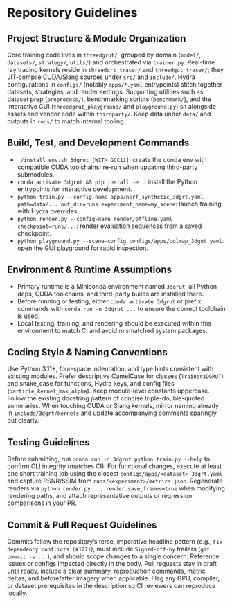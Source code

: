 # Repository Guidelines

## Project Structure & Module Organization
Core training code lives in `threedgrut/`, grouped by domain (`model/`, `datasets/`, `strategy/`, `utils/`) and orchestrated via `trainer.py`. Real-time ray tracing kernels reside in `threedgrt_tracer/` and `threedgut_tracer/`; they JIT-compile CUDA/Slang sources under `src/` and `include/`. Hydra configurations in `configs/` (notably `apps/*.yaml` entrypoints) stitch together datasets, strategies, and render settings. Supporting utilities such as dataset prep (`preprocess/`), benchmarking scripts (`benchmark/`), and the interactive GUI (`threedgrut_playground/` and `playground.py`) sit alongside assets and vendor code within `thirdparty/`. Keep data under `data/` and outputs in `runs/` to match internal tooling.

## Build, Test, and Development Commands
- `./install_env.sh 3dgrut [WITH_GCC11]`: create the conda env with compatible CUDA toolchains; re-run when updating third-party submodules.
- `conda activate 3dgrut && pip install -e .`: install the Python entrypoints for interactive development.
- `python train.py --config-name apps/nerf_synthetic_3dgrt.yaml path=data/... out_dir=runs experiment_name=my_scene`: launch training with Hydra overrides.
- `python render.py --config-name render/offline.yaml checkpoint=runs/...`: render evaluation sequences from a saved checkpoint.
- `python playground.py --scene-config configs/apps/colmap_3dgut.yaml`: open the GUI playground for rapid inspection.

## Environment & Runtime Assumptions
- Primary runtime is a Miniconda environment named `3dgrut`; all Python deps, CUDA toolchains, and third-party builds are installed there.
- Before running or testing, either `conda activate 3dgrut` or prefix commands with `conda run -n 3dgrut ...` to ensure the correct toolchain is used.
- Local testing, training, and rendering should be executed within this environment to match CI and avoid mismatched system packages.

## Coding Style & Naming Conventions
Use Python 3.11+, four-space indentation, and type hints consistent with existing modules. Prefer descriptive CamelCase for classes (`Trainer3DGRUT`) and snake_case for functions, Hydra keys, and config files (`particle_kernel_max_alpha`). Keep module-level constants uppercase. Follow the existing docstring pattern of concise triple-double-quoted summaries. When touching CUDA or Slang kernels, mirror naming already in `include/3dgrt/kernels` and update accompanying comments sparingly but clearly.

## Testing Guidelines
Before submitting, run `conda run -n 3dgrut python train.py --help` to confirm CLI integrity (matches CI). For functional changes, execute at least one short training job using the closest `configs/apps/<dataset>_3dgrt.yaml` and capture PSNR/SSIM from `runs/<experiment>/metrics.json`. Regenerate renders via `python render.py ... render.save_frames=true` when modifying rendering paths, and attach representative outputs or regression comparisons in your PR.

## Commit & Pull Request Guidelines
Commits follow the repository’s terse, imperative headline pattern (e.g., `Fix dependency conflicts (#127)`), must include `Signed-off-by` trailers (`git commit -s ...`), and should scope changes to a single concern. Reference issues or configs impacted directly in the body. Pull requests stay in draft until ready, include a clear summary, reproduction commands, metric deltas, and before/after imagery when applicable. Flag any GPU, compiler, or dataset prerequisites in the description so CI reviewers can reproduce locally.
